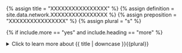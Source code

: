 <!--------------------------------------------- TITLE AND DEFINITION starts -->

{% assign title = "XXXXXXXXXXXXXXXX" %}
{% assign definition = site.data.network.XXXXXXXXXXXXXXXX %}
{% assign preposition = "XXXXXXXXXXXXXXXX" %}
{% assign plural = "s" %}

<!--------------------------------------------- TITLE AND DEFINITION ends -->

{% if include.more == "yes" and include.heading == "more" %}
<details class='detailsCollapsible'><summary class='nobr'>Click to learn more about {{ title | downcase }}{{plural}}
</summary>
{% endif %}

{% if include.heading != "" and include.heading != "more" %}
{{include.heading}} {{title}}
{% endif %}

{% if include.icon != "no" %} 

{% if include.table == "yes" and include.icon != "no" %}
<table class='definitionTable'><tr><td>
{% endif %}

<img src='images/icons/nodes/png{{include.icon}}/{{ title | downcase | replace: " ", "-" }}.png' />

{% if include.table == "yes" and include.icon != "no" %}
</td><td>
{% endif %}

{% endif %}

{% if include.definition == "bold" %}
<strong>{{ definition }}</strong>
{% else %}
{% if include.definition != "no" %}
{{ definition }}
{% endif %}
{% endif %}

{% if include.table == "yes" and include.icon != "no" %}
</td></tr></table>
{% endif %}

{% if include.more == "yes" and include.content == "more" and include.heading != "more" %}
<details class='detailsCollapsible'><summary class='nobr'>Click to learn more about {{ title | downcase }}{{plural}}
</summary>
{% endif %}

{% if include.content != "no" %}

<!--------------------------------------------- CONTENT starts -->{{site.data.concepts.sensor_bot}}The sensor bot instance holds no definitions as to what the bot does. Instead, its process instance references a process definition in the corresponding data mine. That is how the sensor bot instance obtains the information regarding what it needs to do once it is run.<!--------------------------------------------- CONTENT ends -->

{% endif %}

{% if include.more == "yes" and include.content != "more" and include.heading != "more" %}
<details class='detailsCollapsible'><summary class='nobr'>Click to learn more about {{ title | downcase }}{{plural}}
</summary>
{% endif %}

{% if include.adding != "" %}

{{include.adding}} Adding {{preposition}} {{title}} Node

<!--------------------------------------------- ADDING starts -->To add a sensor bot instance, select *Add Sensor Bot Instance* on the task node menu.<!--------------------------------------------- ADDING ends -->

{% endif %}

{% if include.configuring != "" %}

{{include.configuring}} Configuring the {{title}}

<!--------------------------------------------- CONFIGURING starts -->Select *Configure Sensor Bot Instance* on the menu to access the configuration.```json  {    "startDate": "2020-01-01"  }```* ```startDate``` is the *desired starting date* of the data product the sensor bot instance builds, in the ```YYYY-MM-DD``` format. The sensor bot instance queries its data source for data starting on the configured ```startDate```.  * The actual date in which the dataset starts depends on external factors: A. The market may start at a later date. B. The exchange may limit how far in the past data may be retrieved. In both cases, the sensor bot automatically discovers the date closest to the *desired starting date* that is possible to start with, and proceeds accordingly.  * In the case the ```startDate``` is changed after the sensor bot has started building a data product, either for an earlier or later date, the sensor re-evaluates the feasibility of starting at the new date. The actual date may or may not change; regardless, the sensor bot discards the existing data product and starts over from the newly discovered date. In other words, if the ```startDate``` is changed, the sensor bot starts over.   * Notice that the above starts a chain reaction among all indicator bots that have a data dependency with the sensor bot's output dataset. Also, if the actual date ends up changing, all indicators that determine the starting date of the market by looking at the date discovered by the sensor bot have to discard their existing data products and start over from the new date.<!--------------------------------------------- CONFIGURING ends -->

{% endif %}

{% if include.starting != "" %}

{{include.starting}} Starting {{preposition}} {{title}}

<!--------------------------------------------- STARTING starts -->You do not start or stop a sensor bot instance directly. Instead, you start or stop the corresponding task.<!--------------------------------------------- STARTING ends -->

{% endif %}

{% if include.more == "yes" %}
</details>
{% endif %}